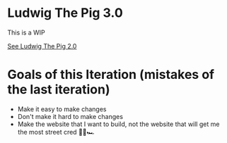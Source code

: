# Ludwig The Pig 3.0

This is a WIP

[See Ludwig The Pig 2.0](https://github.com/LudwigThePig/LudwigThePig.com-2.0)

# Goals of this Iteration (mistakes of the last iteration)

- Make it easy to make changes
- Don't make it hard to make changes
- Make the website that I want to build, not the website that will get me the most street cred 🚢💵🏎
